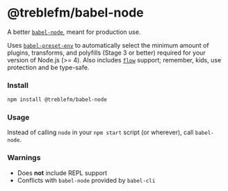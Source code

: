 # @treblefm/babel-node
A better [`babel-node`](https://babeljs.io/docs/usage/cli/#babel-node), meant for production use.

Uses [`babel-preset-env`](https://github.com/babel/babel-preset-env) to automatically select the minimum amount of
plugins, transforms, and polyfills (Stage 3 or better) required for your version of Node.js (>= 4). Also includes
[`flow`](https://flowtype.org/) support; remember, kids, use protection and be type-safe.

### Install
```sh
npm install @treblefm/babel-node
```

### Usage
Instead of calling `node` in your `npm start` script (or wherever), call `babel-node`.

### Warnings
- Does **not** include REPL support
- Conflicts with `babel-node` provided by `babel-cli`

